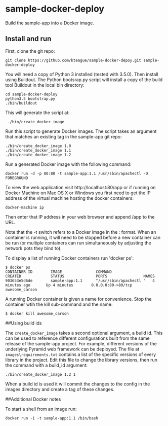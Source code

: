 # sample-docker-deploy

Build the sample-app into a Docker image.


## Install and run

First, clone the git repo:

    git clone https://github.com/kteague/sample-docker-depoy.git sample-docker-deploy

You will need a copy of Python 3 installed (tested with 3.5.0). Then install using Buildout.
The Python bootsrap.py script will install a copy of the build tool Buildout in the local
bin directory:

    cd sample-docker-deploy
    python3.5 bootstrap.py
    ./bin/buildout

This will generate the script at:

     ./bin/create_docker_image

Run this script to generate Docker images. The script takes an argument
that matches an existing tag in the sample-app git repo:

    ./bin/create_docker_image 1.0
    ./bin/create_docker_image 1.1
    ./bin/create_docker_image 1.2

Run a generated Docker image with the following command:

    docker run -d -p 80:80 -t sample-app:1.1 /usr/sbin/apachectl -D FOREGROUND

To view the web application visit http://localhost:80/app or if running on Docker Machine
on Mac OS X or Windows you first need to get the IP address of the virtual machine hosting
the docker containers:

    docker-machine ip

Then enter that IP address in your web browser and append /app to the URL.

Note that the -t switch refers to a Docker image in the <name>:<tag> format.
When an container is running, it will need to be stopped before a new container can be run
(or multiple containers can run simultaneously by adjusting the network pots they bind to).

To display a list of running Docker containers run 'docker ps':

    $ docker ps
    CONTAINER ID        IMAGE               COMMAND                  CREATED             STATUS              PORTS                NAMES
    903653e5d6de        sample-app:1.1      "/usr/sbin/apachectl "   4 minutes ago       Up 4 minutes        0.0.0.0:80->80/tcp   awesome_carson

A running Docker container is given a name for convenience. Stop the container wtih the kill 
sub-command and the name:

    $ docker kill awesome_carson

##Using build ids

The `create_docker_image` takes a second optional argument, a build id. This can be used to 
reference different configurations built from the same release of the sample-app project.
For example, different versions of the underlying Pyramid web framework can be deployed.
The file at `images\requirements.txt` contains a list of the specific versions of every
library in the project. Edit this file to change the library versions, then run the command
with a build_id argument:

    ./bin/create_docker_image 1.2 1

When a build id is used it will commit the changes to the config in the images directory
and create a tag of these changes.

##Additional Docker notes

To start a shell from an image run:

    docker run -i -t sample-app:1.1 /bin/bash


